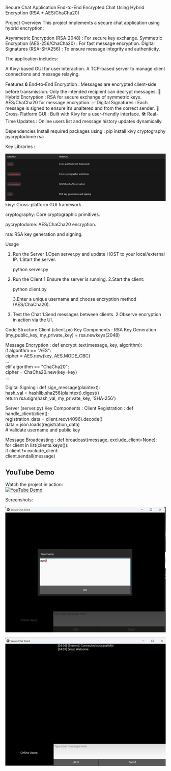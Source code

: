 Secure Chat Application
End-to-End Encrypted Chat Using Hybrid Encryption (RSA + AES/ChaCha20) 

Project Overview
This project implements a secure chat application using hybrid encryption:

Asymmetric Encryption (RSA-2048) : For secure key exchange.
Symmetric Encryption (AES-256/ChaCha20) : For fast message encryption.
Digital Signatures (RSA-SHA256) : To ensure message integrity and authenticity.

The application includes:

A Kivy-based GUI for user interaction.
A TCP-based server to manage client connections and message relaying.

Features
🔒 End-to-End Encryption :
Messages are encrypted client-side before transmission.
Only the intended recipient can decrypt messages.
🔄 Hybrid Encryption :
RSA for secure exchange of symmetric keys.
AES/ChaCha20 for message encryption.
✅ Digital Signatures :
Each message is signed to ensure it’s unaltered and from the correct sender.
📱 Cross-Platform GUI :
Built with Kivy for a user-friendly interface.
🛠️ Real-Time Updates :
Online users list and message history updates dynamically.


Dependencies
Install required packages using :
pip install kivy cryptography pycryptodome rsa 

Key Libraries :

![alt text](image.png)
kivy:
Cross-platform GUI framework .

cryptography:
Core cryptographic primitives.

pycryptodome:
AES/ChaCha20 encryption.

rsa:
RSA key generation and signing.


Usage
1. Run the Server
    1.Open server.py and update HOST to your local/external IP.
    1.Start the server.

    python server.py  

2. Run the Client
    1.Ensure the server is running.
    2.Start the client: 

    python client.py  

    3.Enter a unique username and choose encryption method (AES/ChaCha20).

3. Test the Chat
    1.Send messages between clients.
    2.Observe encryption in action via the UI.


Code Structure
Client (client.py)
  Key Components :
   RSA Key Generation 
    (my_public_key, my_private_key) = rsa.newkeys(2048)  

  Message Encryption :
    def encrypt_text(message, key, algorithm):  
    if algorithm == "AES":  
        cipher = AES.new(key, AES.MODE_CBC)  
        ...  
    elif algorithm == "ChaCha20":  
        cipher = ChaCha20.new(key=key)  
        ...  

  Digital Signing :
    def sign_message(plaintext):  
    hash_val = hashlib.sha256(plaintext).digest()  
    return rsa.sign(hash_val, my_private_key, 'SHA-256')  

 Server (server.py)
  Key Components :
 Client Registration :
      def handle_client(client):  
      registration_data = client.recv(4096).decode()  
      data = json.loads(registration_data)  
      # Validate username and public key  

  Message Broadcasting :
        def broadcast(message, exclude_client=None):  
        for client in list(clients.keys()):  
        if client != exclude_client:  
            client.sendall(message)  


## YouTube Demo  
Watch the project in action:  
[![YouTube Demo](https://img.shields.io/badge/YouTube-Demo-red?style=plastic&logo=youtube&url=https%3A%2F%2Fyoutu.be%2FhlCiOwl9R5Y)](https://youtu.be/hlCiOwl9R5Y)  

Screenshots:

![alt text](image-1.png) 

![alt text](image-2.png)


